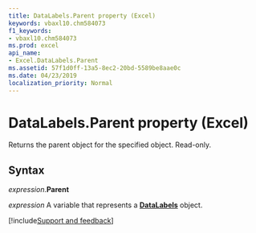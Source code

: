 ```yaml
---
title: DataLabels.Parent property (Excel)
keywords: vbaxl10.chm584073
f1_keywords:
- vbaxl10.chm584073
ms.prod: excel
api_name:
- Excel.DataLabels.Parent
ms.assetid: 57f1d0ff-13a5-8ec2-20bd-5589be8aae0c
ms.date: 04/23/2019
localization_priority: Normal
---
```



# DataLabels.Parent property (Excel)

Returns the parent object for the specified object. Read-only.


## Syntax

_expression_.**Parent**

_expression_ A variable that represents a **[DataLabels](Excel.DataLabels(object).md)** object.




[!include[Support and feedback](~/includes/feedback-boilerplate.md)]